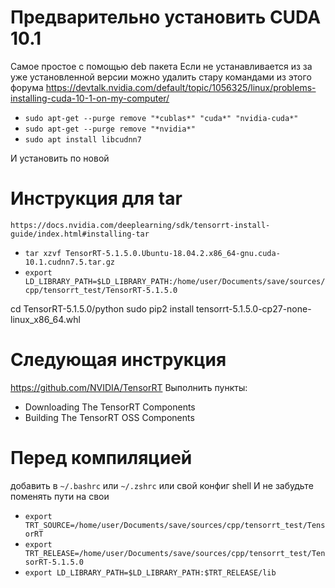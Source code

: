 # Предварительно установить CUDA 10.1
Самое простое с помощью deb пакета
Если не устанавливается из за уже установленной версии можно удалить стару командами из этого форума
https://devtalk.nvidia.com/default/topic/1056325/linux/problems-installing-cuda-10-1-on-my-computer/

- `sudo apt-get --purge remove "*cublas*" "cuda*" "nvidia-cuda*"`
- `sudo apt-get --purge remove "*nvidia*"`
- `sudo apt install libcudnn7`

И установить по новой

# Инструкция для tar
`https://docs.nvidia.com/deeplearning/sdk/tensorrt-install-guide/index.html#installing-tar`
- `tar xzvf TensorRT-5.1.5.0.Ubuntu-18.04.2.x86_64-gnu.cuda-10.1.cudnn7.5.tar.gz`
- `export LD_LIBRARY_PATH=$LD_LIBRARY_PATH:/home/user/Documents/save/sources/cpp/tensorrt_test/TensorRT-5.1.5.0`

cd TensorRT-5.1.5.0/python
sudo pip2 install tensorrt-5.1.5.0-cp27-none-linux_x86_64.whl

# Следующая инструкция 
https://github.com/NVIDIA/TensorRT
Выполнить пункты:
- Downloading The TensorRT Components
- Building The TensorRT OSS Components

# Перед компиляцией
добавить в `~/.bashrc` или `~/.zshrc` или свой конфиг shell
И не забудьте поменять пути на свои
- `export TRT_SOURCE=/home/user/Documents/save/sources/cpp/tensorrt_test/TensorRT`
- `export TRT_RELEASE=/home/user/Documents/save/sources/cpp/tensorrt_test/TensorRT-5.1.5.0`
- `export LD_LIBRARY_PATH=$LD_LIBRARY_PATH:$TRT_RELEASE/lib`
